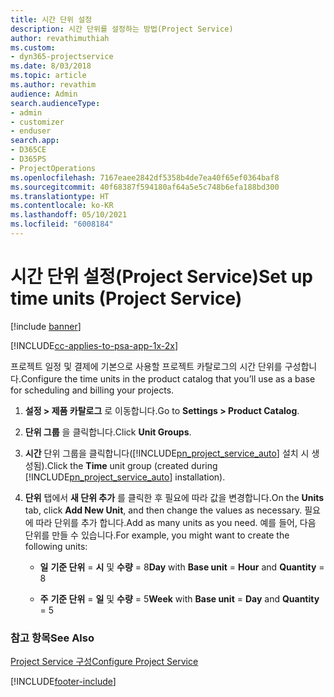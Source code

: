```yaml
---
title: 시간 단위 설정
description: 시간 단위를 설정하는 방법(Project Service)
author: revathimuthiah
ms.custom:
- dyn365-projectservice
ms.date: 8/03/2018
ms.topic: article
ms.author: revathim
audience: Admin
search.audienceType:
- admin
- customizer
- enduser
search.app:
- D365CE
- D365PS
- ProjectOperations
ms.openlocfilehash: 7167eaee2842df5358b4de7ea40f65ef0364baf8
ms.sourcegitcommit: 40f68387f594180af64a5e5c748b6efa188bd300
ms.translationtype: HT
ms.contentlocale: ko-KR
ms.lasthandoff: 05/10/2021
ms.locfileid: "6008184"
---
```

# <a name="set-up-time-units-project-service"></a><span data-ttu-id="f1499-103">시간 단위 설정(Project Service)</span><span class="sxs-lookup"><span data-stu-id="f1499-103">Set up time units (Project Service)</span></span>

[!include [banner](../includes/psa-now-project-operations.md)]

[!INCLUDE[cc-applies-to-psa-app-1x-2x](../includes/cc-applies-to-psa-app-1x-2x.md)]

<span data-ttu-id="f1499-104">프로젝트 일정 및 결제에 기본으로 사용할 프로젝트 카탈로그의 시간 단위를 구성합니다.</span><span class="sxs-lookup"><span data-stu-id="f1499-104">Configure the time units in the product catalog that you’ll use as a base for scheduling and billing your projects.</span></span>  
  
1. <span data-ttu-id="f1499-105">**설정 > 제품 카탈로그** 로 이동합니다.</span><span class="sxs-lookup"><span data-stu-id="f1499-105">Go to **Settings > Product Catalog**.</span></span>  
  
2. <span data-ttu-id="f1499-106">**단위 그룹** 을 클릭합니다.</span><span class="sxs-lookup"><span data-stu-id="f1499-106">Click **Unit Groups**.</span></span>  
  
3. <span data-ttu-id="f1499-107">**시간** 단위 그룹을 클릭합니다([!INCLUDE[pn_project_service_auto](../includes/pn-project-service-auto.md)] 설치 시 생성됨).</span><span class="sxs-lookup"><span data-stu-id="f1499-107">Click the **Time** unit group (created during [!INCLUDE[pn_project_service_auto](../includes/pn-project-service-auto.md)] installation).</span></span>  
  
4. <span data-ttu-id="f1499-108">**단위** 탭에서 **새 단위 추가** 를 클릭한 후 필요에 따라 값을 변경합니다.</span><span class="sxs-lookup"><span data-stu-id="f1499-108">On the **Units** tab, click **Add New Unit**, and then change the values as necessary.</span></span> <span data-ttu-id="f1499-109">필요에 따라 단위를 추가 합니다.</span><span class="sxs-lookup"><span data-stu-id="f1499-109">Add as many units as you need.</span></span> <span data-ttu-id="f1499-110">예를 들어, 다음 단위를 만들 수 있습니다.</span><span class="sxs-lookup"><span data-stu-id="f1499-110">For example, you might want to create the following units:</span></span>  
  
   - <span data-ttu-id="f1499-111">**일** **기준 단위** = **시** 및 **수량** = 8</span><span class="sxs-lookup"><span data-stu-id="f1499-111">**Day** with **Base unit** = **Hour** and **Quantity** = 8</span></span>  
  
   - <span data-ttu-id="f1499-112">**주** **기준 단위** = **일** 및 **수량** = 5</span><span class="sxs-lookup"><span data-stu-id="f1499-112">**Week** with **Base unit** = **Day** and **Quantity** = 5</span></span>  
  
### <a name="see-also"></a><span data-ttu-id="f1499-113">참고 항목</span><span class="sxs-lookup"><span data-stu-id="f1499-113">See Also</span></span>  
 [<span data-ttu-id="f1499-114">Project Service 구성</span><span class="sxs-lookup"><span data-stu-id="f1499-114">Configure Project Service</span></span>](../psa/configure.md)


[!INCLUDE[footer-include](../includes/footer-banner.md)]
